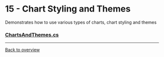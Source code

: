 ﻿# 15 - Chart Styling and Themes
Demonstrates how to use various types of charts, chart styling and themes 

### [ChartsAndThemes.cs](ChartsAndThemes.cs)

---
[Back to overview](/Readme.md)